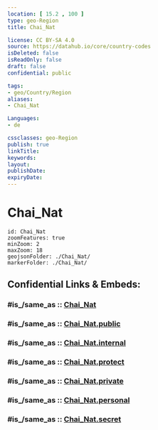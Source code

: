 ```yaml
---
location: [ 15.2 , 100 ] 
type: geo-Region
title: Chai_Nat

license: CC BY-SA 4.0
source: https://datahub.io/core/country-codes
isDeleted: false
isReadOnly: false
draft: false
confidential: public

tags:
- geo/Country/Region
aliases:
- Chai_Nat

Languages:
- de

cssclasses: geo-Region
publish: true
linkTitle: 
keywords: 
layout: 
publishDate: 
expiryDate: 
---
```


# Chai_Nat

```leaflet
id: Chai_Nat
zoomFeatures: true 
minZoom: 2 
maxZoom: 18
geojsonFolder: ./Chai_Nat/
markerFolder: ./Chai_Nat/
```


## Confidential Links & Embeds: 

### #is_/same_as :: [Chai_Nat](/_Standards/Earth/Continent/Asia/Asia~South~East/Thailand/Provinces~Thailand/Chai_Nat.md) 

### #is_/same_as :: [Chai_Nat.public](/_public/Earth/Continent/Asia/Asia~South~East/Thailand/Provinces~Thailand/Chai_Nat.public.md) 

### #is_/same_as :: [Chai_Nat.internal](/_internal/Earth/Continent/Asia/Asia~South~East/Thailand/Provinces~Thailand/Chai_Nat.internal.md) 

### #is_/same_as :: [Chai_Nat.protect](/_protect/Earth/Continent/Asia/Asia~South~East/Thailand/Provinces~Thailand/Chai_Nat.protect.md) 

### #is_/same_as :: [Chai_Nat.private](/_private/Earth/Continent/Asia/Asia~South~East/Thailand/Provinces~Thailand/Chai_Nat.private.md) 

### #is_/same_as :: [Chai_Nat.personal](/_personal/Earth/Continent/Asia/Asia~South~East/Thailand/Provinces~Thailand/Chai_Nat.personal.md) 

### #is_/same_as :: [Chai_Nat.secret](/_secret/Earth/Continent/Asia/Asia~South~East/Thailand/Provinces~Thailand/Chai_Nat.secret.md)

